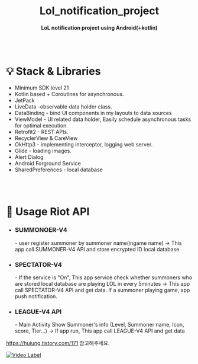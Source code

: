 <h1 align="center">Lol_notification_project</h1>
 <h4 align="center">LoL notification project using Android(+kotlin) </h4>

<br><br>
<h1> 💡 Stack & Libraries </h1>

<ul>
 <li> Minimum SDK level 21 </li>
 <li>Kotlin based + Coroutines for asynchronous.</li>
 <li>JetPack </li>
 <li>LiveData -observable data holder class. </li>
 <li>DataBinding -  bind UI components in my layouts to data sources  </li>
 <li>ViewModel - UI related data holder, Easily schedule asynchronous tasks for optimal execution. </li>
 <li>Retrofit2 - REST APIs. </li>
 <li>RecyclerView & CareView </li>
 <li>OkHttp3 - implementing interceptor, logging web server. </li>
 <li>Glide - loading images. </li>
 <li>Alert Dialog </li>
 <li>Android Forground Service </li>
 <li>SharedPreferences - local database </li>
</ul>


<br><br>
<h1> 📝 Usage Riot API </h1>
<ul>
 <li> <h3>SUMMONOER-V4</h3> - user register summoner by summoner name(ingame name) -> This app call SUMMONER-V4 API and store encrypted ID local database </li>
 <li> <h3>SPECTATOR-V4</h3> - If the service is "On",  This app service check whether summoners who are stored local database are playing LOL in every 5minutes -> This app call SPECTATOR-V4 API and get data. If a summoner playing game, app push notification.  </li>
 <li> <h3>LEAGUE-V4 API</h3> - Main Activity Show Summoner's info (Level, Summoner name, Icon, score, Tier...) -> If app run, This app call LEAGUE-V4 API and get data  </li>
 
</ul>








https://huiung.tistory.com/171 참고해주세요.

[![Video Label](https://img.youtube.com/vi/X5Uy-_AatNI/0.jpg)](https://youtu.be/X5Uy-_AatNI?t=0s)
